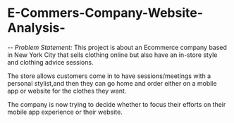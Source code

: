 # E-Commers-Company-Website-Analysis-
--
*Problem Statement:*
This project is about an Ecommerce company based in New York City that sells clothing online but also have an in-store style and clothing advice sessions.

The store allows customers come in to have sessions/meetings with a personal stylist,and then they can go home and order either on a mobile app or website for the clothes they want.

The company is now trying to decide whether to focus their efforts on their mobile app experience or their website.
